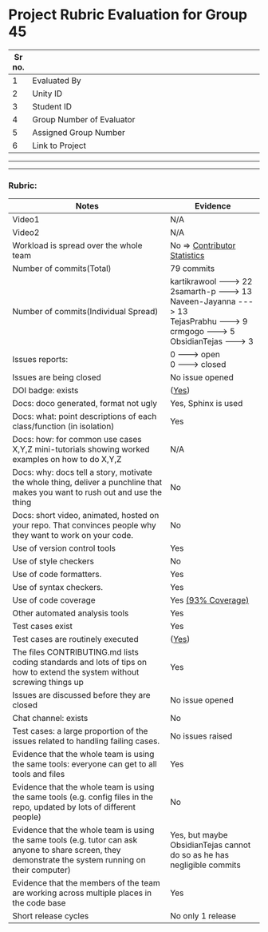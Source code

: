 # Project Rubric Evaluation for Group 45

|Sr no.| <div style="width:500px"></div> |<div style="width:500px"></div> |
|-----|----------------|----------------|
|1| Evaluated By  |Tushar Kini|
|2| Unity ID | tkini |
|3| Student ID | 200478427 |
|4| Group Number of Evaluator | 10 |
|5| Assigned Group Number | 45 |
|6| Link to Project | [Group 45](https://github.com/TejasPrabhu/CSC-510-HW-1) |

******
******

### Rubric:


|Notes|Evidence|
|-----|---------|
|Video1| N/A | 
|Video2| N/A | 
|Workload is spread over the whole team | No => [Contributor Statistics](https://github.com/TejasPrabhu/CSC-510-HW-1/graphs/contributors) |
|Number of commits(Total)| 79 commits |
|Number of commits(Individual Spread)| kartikrawool ---> 22 <br> 2samarth-p ---> 13 <br> Naveen-Jayanna ---> 13 <br> TejasPrabhu ---> 9 <br> crmgogo ---> 5 <br>ObsidianTejas ---> 3|
|Issues reports: | 0 ---> open <br> 0 ---> closed |
|Issues are being closed| No issue opened |
|DOI badge: exists| ([Yes](https://zenodo.org/record/7032785#.YzZlFXbMI2w)) |
|Docs: doco generated, format not ugly| Yes, Sphinx is used |
|Docs: what: point descriptions of each class/function (in isolation)| Yes |
|Docs: how: for common use cases X,Y,Z mini-tutorials showing worked examples on how to do X,Y,Z| N/A | 
|Docs: why: docs tell a story, motivate the whole thing, deliver a punchline that makes you want to rush out and use the thing| No |
|Docs: short video, animated, hosted on your repo. That convinces people why they want to work on your code.| No |
|Use of version control tools| Yes |
|Use of style checkers | No |
|Use of code formatters. | Yes |
|Use of syntax checkers. | Yes |
|Use of code coverage | Yes [(93% Coverage)](https://app.codecov.io/gh/TejasPrabhu/CSC-510-HW-1) |
|Other automated analysis tools| Yes |
|Test cases exist| Yes |
|Test cases are routinely executed|  ([Yes](https://github.com/TejasPrabhu/CSC-510-HW-1/actions/runs/3148408090))|
|The files CONTRIBUTING.md lists coding standards and lots of tips on how to extend the system without screwing things up| Yes |
|Issues are discussed before they are closed| No issue opened |
|Chat channel: exists| No |
|Test cases: a large proportion of the issues related to handling failing cases.| No issues raised |
|Evidence that the whole team is using the same tools: everyone can get to all tools and files| Yes |
|Evidence that the whole team is using the same tools (e.g. config files in the repo, updated by lots of different people)| No |
|Evidence that the whole team is using the same tools (e.g. tutor can ask anyone to share screen, they demonstrate the system running on their computer)| Yes, but maybe ObsidianTejas cannot do so as he has negligible commits |
|Evidence that the members of the team are working across multiple places in the code base| Yes |
|Short release cycles | No only 1 release |
